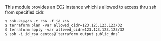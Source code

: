 This module provides an EC2 instance which is allowed to access thru ssh from specified cidr.

```
$ ssh-keygen -t rsa -f id_rsa
$ terraform plan -var allowed_cidr=123.123.123.123/32
$ terraform apply -var allowed_cidr=123.123.123.123/32
$ ssh -i id_rsa centos@`terraform output public_dns`
```
